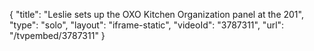 {
    "title": "Leslie sets up the OXO Kitchen Organization panel at the 201",
    "type": "solo",
    "layout": "iframe-static",
    "videoId": "3787311",
    "url": "\/tvpembed\/3787311"
}